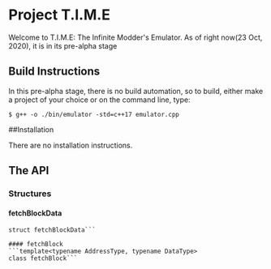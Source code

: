 # Project T.I.M.E

Welcome to T.I.M.E: The Infinite Modder's Emulator. As of right now(23 Oct, 2020), it is in its pre-alpha stage

## Build Instructions

In this pre-alpha stage, there is no build automation, so to build, either make a project of your choice or on the command line, type:

`$ g++ -o ./bin/emulator -std=c++17 emulator.cpp`

##Installation

There are no installation instructions.

## The API
### Structures
#### fetchBlockData
```template<typename AddressType, typename DataType>
struct fetchBlockData```

#### fetchBlock
```template<typename AddressType, typename DataType>
class fetchBlock```
